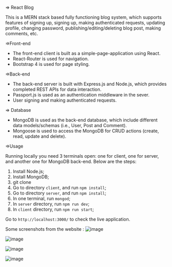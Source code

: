 => React Blog

This is a MERN stack based fully functioning blog system, which supports features of signing up, signing up, making authenticated requests, updating profile, changing password, publishing/editing/deleting blog post, making comments, etc.

=>Front-end

* The front-end client is built as a simple-page-application using React.
* React-Router is used for navigation.
* Bootstrap 4 is used for page styling.

=>Back-end

* The back-end server is built with Express.js and Node.js, which provides completed REST APIs for data interaction.
* Passport.js is used as an authentication middleware in the sever.
*  User signing and making authenticated requests.

=> Database

* MongoDB is used as the back-end database, which include different data models/schemas (i.e., User, Post and Comment).
* Mongoose is used to access the MongoDB for CRUD actions (create, read, update and delete).

=>Usage

Running locally you need 3 terminals open: one for client, one for server, and another one for MongoDB back-end. Below are the steps:

1. Install Node.js;
2. Install MongoDB;
3. git clone
4. Go to directory `client`, and run `npm install`;
5. Go to directory `server`, and run `npm install`;
6. In one terminal, run `mongod`;
7. In `server` directory, run `npm run dev`;
8. In `client` directory, run `npm run start`;

Go to `http://localhost:3000/` to check the live application.

Some screenshots from the website :
![image](https://user-images.githubusercontent.com/35595041/75632953-fe1c4680-5c26-11ea-88f7-571c65a54df1.png)

![image](https://user-images.githubusercontent.com/35595041/75632973-36238980-5c27-11ea-953d-f6dbb3f16397.png)

![image](https://user-images.githubusercontent.com/35595041/75632989-4b001d00-5c27-11ea-8d55-b1a5524c360f.png)

![image](https://user-images.githubusercontent.com/35595041/75633000-5eab8380-5c27-11ea-8158-bec6a7ccbd6d.png)



